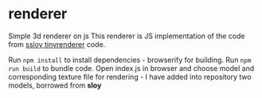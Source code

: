 # renderer
Simple 3d renderer on js
This renderer is JS implementation of the code from [ssloy tinyrenderer](https://www.example.com) code.

Run `npm install` to install dependencies - browserify for building.
Run `npm run build` to bundle code.
Open index.js in browser and choose model and corresponding texture file for rendering - I have added  into repository two models, borrowed from **sloy**
